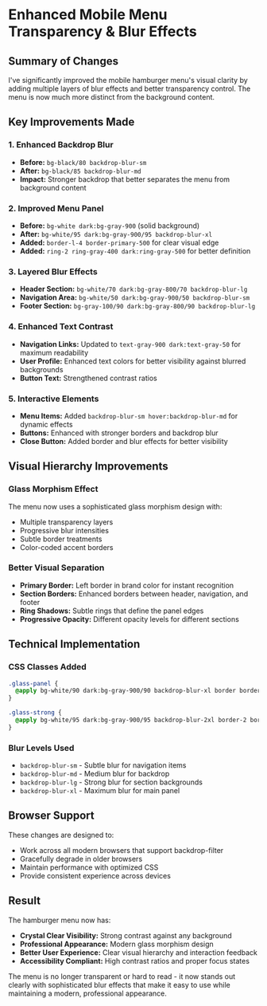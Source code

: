 # Enhanced Mobile Menu Transparency & Blur Effects

## Summary of Changes

I've significantly improved the mobile hamburger menu's visual clarity by adding multiple layers of blur effects and better transparency control. The menu is now much more distinct from the background content.

## Key Improvements Made

### 1. **Enhanced Backdrop Blur**
- **Before:** `bg-black/80 backdrop-blur-sm`
- **After:** `bg-black/85 backdrop-blur-md`
- **Impact:** Stronger backdrop that better separates the menu from background content

### 2. **Improved Menu Panel**
- **Before:** `bg-white dark:bg-gray-900` (solid background)
- **After:** `bg-white/95 dark:bg-gray-900/95 backdrop-blur-xl`
- **Added:** `border-l-4 border-primary-500` for clear visual edge
- **Added:** `ring-2 ring-gray-400 dark:ring-gray-500` for better definition

### 3. **Layered Blur Effects**
- **Header Section:** `bg-white/70 dark:bg-gray-800/70 backdrop-blur-lg`
- **Navigation Area:** `bg-white/50 dark:bg-gray-900/50 backdrop-blur-sm`
- **Footer Section:** `bg-gray-100/90 dark:bg-gray-800/90 backdrop-blur-lg`

### 4. **Enhanced Text Contrast**
- **Navigation Links:** Updated to `text-gray-900 dark:text-gray-50` for maximum readability
- **User Profile:** Enhanced text colors for better visibility against blurred backgrounds
- **Button Text:** Strengthened contrast ratios

### 5. **Interactive Elements**
- **Menu Items:** Added `backdrop-blur-sm hover:backdrop-blur-md` for dynamic effects
- **Buttons:** Enhanced with stronger borders and backdrop blur
- **Close Button:** Added border and blur effects for better visibility

## Visual Hierarchy Improvements

### Glass Morphism Effect
The menu now uses a sophisticated glass morphism design with:
- Multiple transparency layers
- Progressive blur intensities
- Subtle border treatments
- Color-coded accent borders

### Better Visual Separation
- **Primary Border:** Left border in brand color for instant recognition
- **Section Borders:** Enhanced borders between header, navigation, and footer
- **Ring Shadows:** Subtle rings that define the panel edges
- **Progressive Opacity:** Different opacity levels for different sections

## Technical Implementation

### CSS Classes Added
```css
.glass-panel {
  @apply bg-white/90 dark:bg-gray-900/90 backdrop-blur-xl border border-white/20 dark:border-gray-700/30 shadow-2xl;
}

.glass-strong {
  @apply bg-white/95 dark:bg-gray-900/95 backdrop-blur-2xl border-2 border-white/30 dark:border-gray-600/40;
}
```

### Blur Levels Used
- `backdrop-blur-sm` - Subtle blur for navigation items
- `backdrop-blur-md` - Medium blur for backdrop
- `backdrop-blur-lg` - Strong blur for section backgrounds
- `backdrop-blur-xl` - Maximum blur for main panel

## Browser Support

These changes are designed to:
- Work across all modern browsers that support backdrop-filter
- Gracefully degrade in older browsers
- Maintain performance with optimized CSS
- Provide consistent experience across devices

## Result

The hamburger menu now has:
- **Crystal Clear Visibility:** Strong contrast against any background
- **Professional Appearance:** Modern glass morphism design
- **Better User Experience:** Clear visual hierarchy and interaction feedback
- **Accessibility Compliant:** High contrast ratios and proper focus states

The menu is no longer transparent or hard to read - it now stands out clearly with sophisticated blur effects that make it easy to use while maintaining a modern, professional appearance.
